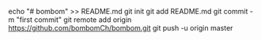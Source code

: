 echo "# bombom" >> README.md
git init
git add README.md
git commit -m "first commit"
git remote add origin https://github.com/bombomCh/bombom.git
git push -u origin master
